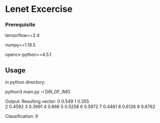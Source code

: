 # Lenet Excercise

### Prerequisite
tensorflow==2.4

numpy==1.18.5

opencv-python==4.5.1

## Usage
in python directory:

python3 main.py -i DIR_OF_IMG

Output:
Resulting vector:
0    0.549 
1    0.355  
2    0.4592 
3    0.3991 
4    0.666 
5    0.5258 
6    0.5972 
7    0.4461 
8    0.6126 
9    0.6762 

Classification: 9
